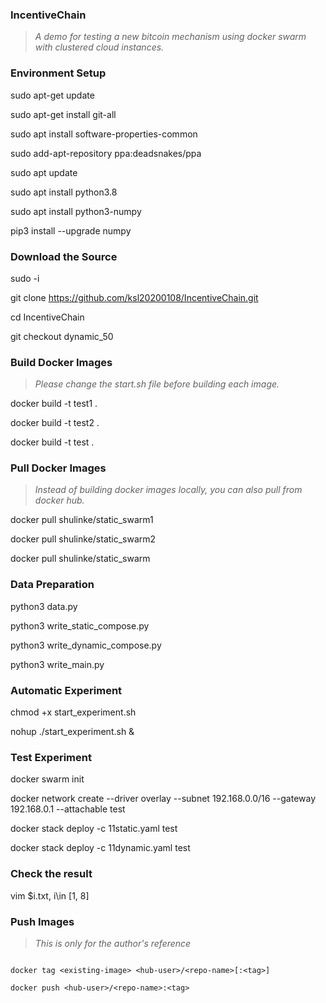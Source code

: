 ### IncentiveChain

> *A demo for testing a new bitcoin mechanism using docker swarm with clustered cloud instances.*

### Environment Setup
sudo apt-get update

sudo apt-get install git-all

sudo apt install software-properties-common

sudo add-apt-repository ppa:deadsnakes/ppa

sudo apt update

sudo apt install python3.8

sudo apt install python3-numpy

pip3 install --upgrade numpy

### Download the Source

sudo -i

git clone https://github.com/ksl20200108/IncentiveChain.git

cd IncentiveChain

git checkout dynamic_50

### Build Docker Images

> *Please change the start.sh file before building each image.*

docker build -t test1 .

docker build -t test2 .

docker build -t test .

### Pull Docker Images

> *Instead of building docker images locally, you can also pull from docker hub.*

docker pull shulinke/static_swarm1

docker pull shulinke/static_swarm2

docker pull shulinke/static_swarm

### Data Preparation

python3 data.py

python3 write_static_compose.py

python3 write_dynamic_compose.py

python3 write_main.py

### Automatic Experiment

chmod +x start_experiment.sh

nohup ./start_experiment.sh &

### Test Experiment

docker swarm init

docker network create --driver overlay --subnet 192.168.0.0/16 --gateway 192.168.0.1 --attachable test

docker stack deploy -c 11static.yaml test

docker stack deploy -c 11dynamic.yaml test

### Check the result

vim $i.txt, i\in [1, 8]

### Push Images

> *This is only for the author's reference*

```

docker tag <existing-image> <hub-user>/<repo-name>[:<tag>]

docker push <hub-user>/<repo-name>:<tag>

```
